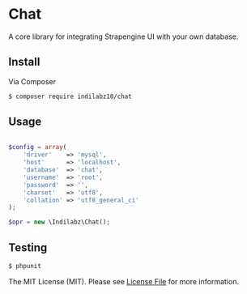 # Chat

A core library for integrating Strapengine UI with your own database.

## Install

Via Composer

``` bash
$ composer require indilabz10/chat
```

## Usage

``` php

$config = array(
    'driver' 	=> 'mysql',
    'host' 		=> 'localhost',
    'database' 	=> 'chat',
    'username' 	=> 'root',
    'password' 	=> '',
    'charset' 	=> 'utf8',
    'collation'	=> 'utf8_general_ci'
);

$opr = new \Indilabz\Chat();

```

## Testing

``` bash
$ phpunit
```


The MIT License (MIT). Please see [License File](LICENSE.md) for more information.
